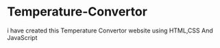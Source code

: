 # Temperature-Convertor
i have created this Temperature Convertor website using HTML,CSS And JavaScript
